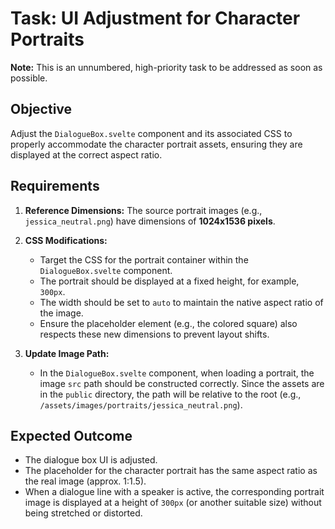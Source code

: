 # Task: UI Adjustment for Character Portraits

**Note:** This is an unnumbered, high-priority task to be addressed as soon as possible.

## Objective

Adjust the `DialogueBox.svelte` component and its associated CSS to properly accommodate the character portrait assets, ensuring they are displayed at the correct aspect ratio.

## Requirements

1.  **Reference Dimensions:** The source portrait images (e.g., `jessica_neutral.png`) have dimensions of **1024x1536 pixels**.

2.  **CSS Modifications:**
    *   Target the CSS for the portrait container within the `DialogueBox.svelte` component.
    *   The portrait should be displayed at a fixed height, for example, `300px`.
    *   The width should be set to `auto` to maintain the native aspect ratio of the image.
    *   Ensure the placeholder element (e.g., the colored square) also respects these new dimensions to prevent layout shifts.

3.  **Update Image Path:**
    *   In the `DialogueBox.svelte` component, when loading a portrait, the image `src` path should be constructed correctly. Since the assets are in the `public` directory, the path will be relative to the root (e.g., `/assets/images/portraits/jessica_neutral.png`).

## Expected Outcome

-   The dialogue box UI is adjusted.
-   The placeholder for the character portrait has the same aspect ratio as the real image (approx. 1:1.5).
-   When a dialogue line with a speaker is active, the corresponding portrait image is displayed at a height of `300px` (or another suitable size) without being stretched or distorted.

